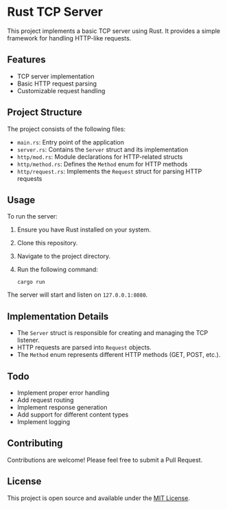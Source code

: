# Rust TCP Server

This project implements a basic TCP server using Rust. It provides a simple framework for handling HTTP-like requests.

## Features

- TCP server implementation
- Basic HTTP request parsing
- Customizable request handling

## Project Structure

The project consists of the following files:

- `main.rs`: Entry point of the application
- `server.rs`: Contains the `Server` struct and its implementation
- `http/mod.rs`: Module declarations for HTTP-related structs
- `http/method.rs`: Defines the `Method` enum for HTTP methods
- `http/request.rs`: Implements the `Request` struct for parsing HTTP requests

## Usage

To run the server:

1. Ensure you have Rust installed on your system.
2. Clone this repository.
3. Navigate to the project directory.
4. Run the following command:

   ```
   cargo run
   ```

The server will start and listen on `127.0.0.1:8080`.

## Implementation Details

- The `Server` struct is responsible for creating and managing the TCP listener.
- HTTP requests are parsed into `Request` objects.
- The `Method` enum represents different HTTP methods (GET, POST, etc.).

## Todo

- Implement proper error handling
- Add request routing
- Implement response generation
- Add support for different content types
- Implement logging

## Contributing

Contributions are welcome! Please feel free to submit a Pull Request.

## License

This project is open source and available under the [MIT License](https://opensource.org/licenses/MIT).
